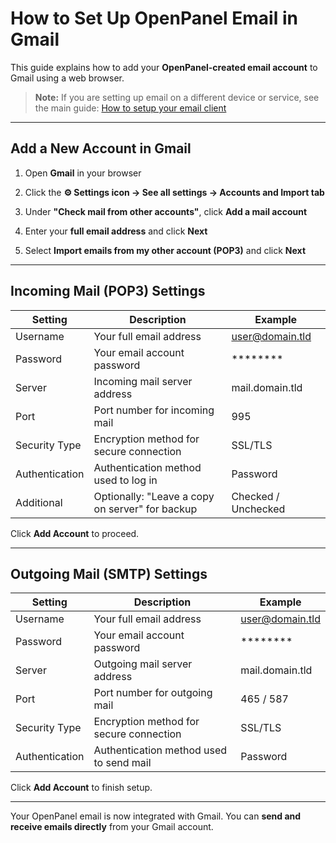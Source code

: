 # How to Set Up OpenPanel Email in Gmail

This guide explains how to add your **OpenPanel-created email account** to Gmail using a web browser.

> **Note:** If you are setting up email on a different device or service, see the main guide: [How to setup your email client](/docs/articles/email/how-to-setup-your-email-client)

---

## Add a New Account in Gmail

1. Open **Gmail** in your browser  

2. Click the **⚙️ Settings icon → See all settings → Accounts and Import tab**  

3. Under **"Check mail from other accounts"**, click **Add a mail account**  

4. Enter your **full email address** and click **Next**  

5. Select **Import emails from my other account (POP3)** and click **Next**  

---

## Incoming Mail (POP3) Settings

| Setting        | Description                                      | Example                          |
|----------------|--------------------------------------------------|----------------------------------|
| Username       | Your full email address                          | user@domain.tld                  |
| Password       | Your email account password                      | ********                         |
| Server         | Incoming mail server address                     | mail.domain.tld                  |
| Port           | Port number for incoming mail                    | 995                              |
| Security Type  | Encryption method for secure connection          | SSL/TLS                          |
| Authentication | Authentication method used to log in             | Password                         |
| Additional     | Optionally: "Leave a copy on server" for backup | Checked / Unchecked              |

Click **Add Account** to proceed.

---

## Outgoing Mail (SMTP) Settings

| Setting        | Description                                      | Example                          |
|----------------|--------------------------------------------------|----------------------------------|
| Username       | Your full email address                          | user@domain.tld                  |
| Password       | Your email account password                      | ********                         |
| Server         | Outgoing mail server address                     | mail.domain.tld                  |
| Port           | Port number for outgoing mail                    | 465 / 587                        |
| Security Type  | Encryption method for secure connection          | SSL/TLS                          |
| Authentication | Authentication method used to send mail          | Password                         |

Click **Add Account** to finish setup.

---

Your OpenPanel email is now integrated with Gmail. You can **send and receive emails directly** from your Gmail account.
